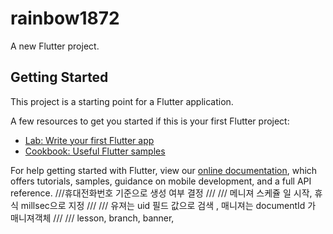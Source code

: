 # rainbow1872

A new Flutter project.

## Getting Started

This project is a starting point for a Flutter application.

A few resources to get you started if this is your first Flutter project:

- [Lab: Write your first Flutter app](https://flutter.dev/docs/get-started/codelab)
- [Cookbook: Useful Flutter samples](https://flutter.dev/docs/cookbook)

For help getting started with Flutter, view our
[online documentation](https://flutter.dev/docs), which offers tutorials,
samples, guidance on mobile development, and a full API reference.
///휴대전화번호 기준으로 생성 여부 결정
///
/// 메니져 스케쥴 일 시작, 휴식  millsec으로 지정
///
/// 유져는 uid 필드 값으로 검색 , 매니져는 documentId 가 매니져객체
///
/// lesson, branch, banner,